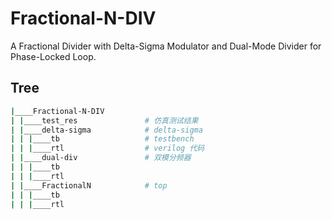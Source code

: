 # Fractional-N-DIV
A Fractional Divider with Delta-Sigma Modulator and Dual-Mode Divider for Phase-Locked Loop.

## Tree

~~~bash
|____Fractional-N-DIV
| |____test_res               # 仿真测试结果
| |____delta-sigma            # delta-sigma
| | |____tb                   # testbench
| | |____rtl                  # verilog 代码
| |____dual-div               # 双模分频器
| | |____tb
| | |____rtl
| |____FractionalN            # top
| | |____tb
| | |____rtl
~~~

